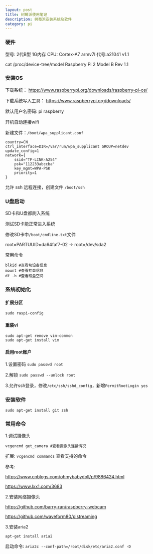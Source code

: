 ```yaml
---
layout: post
title: 树莓派使用笔记
description: 树莓派安装系统及软件
category: pi
---
```


### 硬件

型号: 2代B型  1G内存  CPU: Cortex-A7 armv7l  代号:a21041 v1.1

cat /proc/device-tree/model
Raspberry Pi 2 Model B Rev 1.1

### 安装OS

下载系统：
https://www.raspberrypi.org/downloads/raspberry-pi-os/

下载系统写入工具：
https://www.raspberrypi.org/downloads/

默认用户名密码: pi raspberry

开机自动连接wifi

新建文件：`/boot/wpa_supplicant.conf`

```
country=CN
ctrl_interface=DIR=/var/run/wpa_supplicant GROUP=netdev
update_config=1
network={
    ssid="TP-LINK-A254"
    psk="112233abccba"
    key_mgmt=WPA-PSK
    priority=1
}
```

允许 ssh 远程连接，创建文件 `/boot/ssh`

### U盘启动

SD卡和U盘都刷入系统

测试SD卡能正常进入系统

修改SD卡中`/boot/cmdline.txt`文件

root=PARTUUID=da64faf7-02 -> root=/dev/sda2

常用命令

```
blkid #查看块设备信息
mount #查看挂载信息
df -h #查看磁盘空间
```

### 系统初始化

#### 扩展分区

```
sudo raspi-config
```

#### 重装vi

```
sudo apt-get remove vim-common
sudo apt-get install vim
```

#### 启用root账户

1.设置密码 `sudo passwd root`

2.解锁 `sudo passwd --unlock root`

3.允许ssh登录，修改`/etc/ssh/sshd_config`，新增`PermitRootLogin yes`

### 安装软件

```
sudo apt-get install git zsh
```

### 常用命令

1.调试摄像头

```
vcgencmd get_camera #查看摄像头连接情况
```

扩展: `vcgencmd commands` 查看支持的命令

参考: 

https://www.cnblogs.com/ohmybabydoll/p/9886424.html

https://www.lxx1.com/3683

2.安装网络摄像头

https://github.com/barry-ran/raspberry-webcam

https://github.com/waveform80/pistreaming

3.安装aria2

```
apt-get install aria2
```

启动命令: `aria2c --conf-path=/root/disk/etc/aria2.conf -D`






